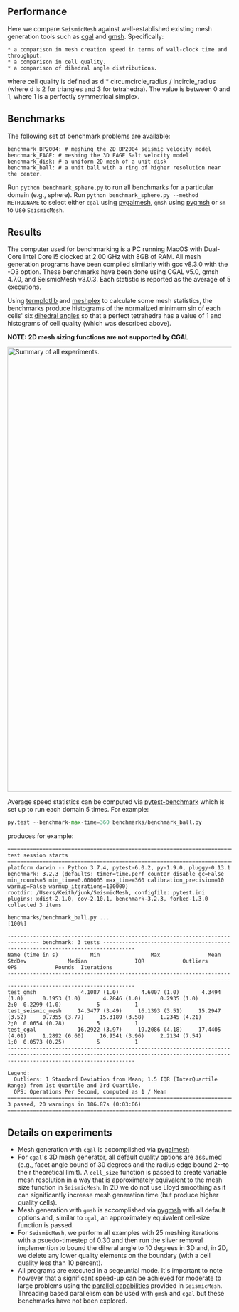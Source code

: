Performance
------------
Here we compare `SeismicMesh` against well-established existing mesh generation tools such as [cgal](https://doc.cgal.org/latest/Mesh_3/) and [gmsh](https://gmsh.info/doc/texinfo/gmsh.html). Specifically:

    * a comparison in mesh creation speed in terms of wall-clock time and throughput.
    * a comparison in cell quality.
    * a comparison of dihedral angle distributions.

where cell quality is defined as d * circumcircle_radius / incircle_radius (where d is 2 for triangles and 3 for tetrahedra). The value is between 0 and 1, where 1 is a perfectly symmetrical simplex.

Benchmarks
----------

The following set of benchmark problems are available:

    benchmark_BP2004: # meshing the 2D BP2004 seismic velocity model
    benchmark_EAGE: # meshing the 3D EAGE Salt velocity model
    benchmark_disk: # a uniform 2D mesh of a unit disk
    benchmark_ball: # a unit ball with a ring of higher resolution near the center.

Run `python benchmark_sphere.py` to run all benchmarks for a particular domain (e.g., sphere). Run `python benchmark_sphere.py --method METHODNAME` to select either `cgal` using [pygalmesh](https://github.com/nschloe/pygalmesh), `gmsh` using [pygmsh](https://github.com/nschloe/pygmsh) or `sm` to use `SeismicMesh`.

Results
---------------

The computer used for benchmarking is a PC running MacOS with Dual-Core Intel Core i5 clocked at 2.00 GHz with 8GB of RAM. All mesh generation programs have been compiled similarly with gcc v8.3.0 with the -O3 option. These benchmarks have been done using CGAL v5.0, gmsh 4.7.0, and SeismicMesh v3.0.3. Each statistic is reported as the average of 5 executions.

Using [termplotlib](https://github.com/nschloe/termplotlib) and [meshplex](https://github.com/nschloe/meshplex) to calculate some mesh statistics, the benchmarks produce histograms of the normalized minimum sin of each cells' six [dihedral angles](https://en.wikipedia.org/wiki/Dihedral_angle) so that a perfect tetrahedra has a value of 1 and histograms of cell quality (which was described above).

**NOTE: 2D mesh sizing functions are not supported by CGAL**

<img src="https://user-images.githubusercontent.com/18619644/95147383-fb527880-0756-11eb-8a62-b6be0488ecab.jpg" alt="Summary of all experiments." width="1000"/>


Average speed statistics can be computed via [pytest-benchmark](https://pypi.org/project/pytest-benchmark/) which is set up to run each domain 5 times. For example:

```python
py.test --benchmark-max-time=360 benchmarks/benchmark_ball.py
```

produces for example:

```
=========================================================================================== test session starts ============================================================================================
platform darwin -- Python 3.7.4, pytest-6.0.2, py-1.9.0, pluggy-0.13.1
benchmark: 3.2.3 (defaults: timer=time.perf_counter disable_gc=False min_rounds=5 min_time=0.000005 max_time=360 calibration_precision=10 warmup=False warmup_iterations=100000)
rootdir: /Users/Keith/junk/SeismicMesh, configfile: pytest.ini
plugins: xdist-2.1.0, cov-2.10.1, benchmark-3.2.3, forked-1.3.0
collected 3 items

benchmarks/benchmark_ball.py ...                                                                                                                                                                   [100%]

-------------------------------------------------------------------------------- benchmark: 3 tests --------------------------------------------------------------------------------
Name (time in s)          Min                Max               Mean            StdDev             Median               IQR            Outliers     OPS            Rounds  Iterations
------------------------------------------------------------------------------------------------------------------------------------------------------------------------------------
test_gmsh              4.1087 (1.0)       4.6007 (1.0)       4.3494 (1.0)      0.1953 (1.0)       4.2846 (1.0)      0.2935 (1.0)           2;0  0.2299 (1.0)           5           1
test_seismic_mesh     14.3477 (3.49)     16.1393 (3.51)     15.2947 (3.52)     0.7355 (3.77)     15.3189 (3.58)     1.2345 (4.21)          2;0  0.0654 (0.28)          5           1
test_cgal             16.2922 (3.97)     19.2086 (4.18)     17.4405 (4.01)     1.2892 (6.60)     16.9541 (3.96)     2.2134 (7.54)          1;0  0.0573 (0.25)          5           1
------------------------------------------------------------------------------------------------------------------------------------------------------------------------------------

Legend:
  Outliers: 1 Standard Deviation from Mean; 1.5 IQR (InterQuartile Range) from 1st Quartile and 3rd Quartile.
  OPS: Operations Per Second, computed as 1 / Mean
================================================================================ 3 passed, 20 warnings in 186.87s (0:03:06) ===============================================================================
```


Details on experiments
-----------------------
* Mesh generation with `cgal` is accomplished via [pygalmesh](https://github.com/nschloe/pygalmesh)
* For `cgal`'s 3D mesh generator, all default quality options are assumed (e.g., facet angle bound of 30 degrees and the radius edge bound 2--to their theoretical limit). A `cell_size` function is passed to create variable mesh resolution in a way that is approximately equivalent to the mesh size function in `SeismicMesh`. In 2D we do not use Lloyd smoothing as it can significantly increase mesh generation time (but produce higher quality cells).
* Mesh generation with `gmsh` is accomplished via [pygmsh](https://github.com/nschloe/pygmsh) with all default options and, similar to `cgal`, an approximately equivalent cell-size function is passed.
* For `SeismicMesh`, we perform all examples with 25 meshing iterations with a psuedo-timestep of 0.30 and then run the sliver removal implemention to bound the diheral angle to 10 degrees in 3D and, in 2D, we delete any lower quality elements on the boundary (with a cell quality less than 10 percent).
* All programs are executed in a seqeuntial mode. It's important to note however that a significant speed-up can be achieved for moderate to large problems using the [parallel capabilities](https://seismicmesh.readthedocs.io/en/par3d/tutorial.html#basics) provided in `SeismicMesh`. Threading based parallelism can be used with `gmsh` and `cgal` but these benchmarks have not been explored.
